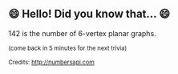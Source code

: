 ## :smile: Hello! Did you know that... :smile:
142 is the number of 6-vertex planar graphs.

<sup>(come back in 5 minutes for the next trivia)</sup>


<sup>Credits: http://numbersapi.com</sup>

